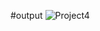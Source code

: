 #output 
![Project4](https://github.com/user-attachments/assets/c08cffb2-58d5-49c4-9257-4042d8ddc5f7)
